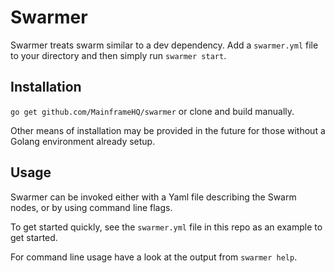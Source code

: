 # Swarmer

Swarmer treats swarm similar to a dev dependency. Add a `swarmer.yml` file to your directory and then simply run `swarmer start`.

## Installation

`go get github.com/MainframeHQ/swarmer` or clone and build manually.

Other means of installation may be provided in the future for those without a Golang environment already setup.

## Usage

Swarmer can be invoked either with a Yaml file describing the Swarm nodes, or by using command line flags.

To get started quickly, see the `swarmer.yml` file in this repo as an example to get started.

For command line usage have a look at the output from `swarmer help`.

